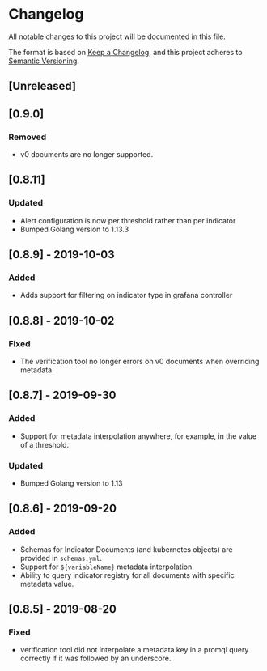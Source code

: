 # Changelog
All notable changes to this project will be documented in this file.

The format is based on [Keep a Changelog](https://keepachangelog.com/en/1.0.0/),
and this project adheres to [Semantic Versioning](https://semver.org/spec/v2.0.0.html).

## [Unreleased]

## [0.9.0]
### Removed
- v0 documents are no longer supported.

## [0.8.11]
### Updated
- Alert configuration is now per threshold rather than per indicator
- Bumped Golang version to 1.13.3

## [0.8.9] - 2019-10-03
### Added
- Adds support for filtering on indicator type in grafana controller

## [0.8.8] - 2019-10-02
### Fixed
- The verification tool no longer errors on v0 documents when overriding metadata.

## [0.8.7] - 2019-09-30
### Added
- Support for metadata interpolation anywhere, for example, in the value of a threshold.
### Updated
- Bumped Golang version to 1.13

## [0.8.6] - 2019-09-20
### Added
- Schemas for Indicator Documents (and kubernetes objects) are provided in `schemas.yml`.
- Support for `${variableName}` metadata interpolation.
- Ability to query indicator registry for all documents with specific metadata value.


## [0.8.5] - 2019-08-20
### Fixed
- verification tool did not interpolate a metadata key in a promql query correctly if it was followed by an underscore.

